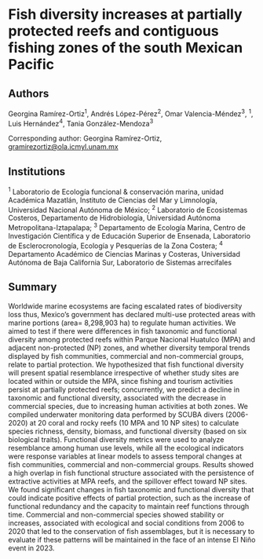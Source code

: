 # Fish diversity increases at partially protected reefs and contiguous fishing zones of the south Mexican Pacific

## Authors

Georgina Ramírez-Ortiz<sup>1</sup>, Andrés López-Pérez<sup>2</sup>, Omar Valencia-Méndez<sup>3</sup>, <sup>1</sup>, Luis Hernández<sup>4</sup>, Tania González-Mendoza<sup>3</sup>

Corresponding author: Georgina Ramírez-Ortiz, gramirezortiz@ola.icmyl.unam.mx

## Institutions
<sup>1</sup> Laboratorio de Ecología funcional & conservación marina, unidad Académica Mazatlán, Instituto de Ciencias del Mar y Limnología, Universidad Nacional Autónoma de México;
<sup>2</sup> Laboratorio de Ecosistemas Costeros, Departamento de Hidrobiología, Universidad Autónoma Metropolitana-Iztapalapa;
<sup>3</sup> Departamento de Ecología Marina, Centro de Investigación Científica y de Educación Superior de Ensenada, Laboratorio de Esclerocronología, Ecología y Pesquerías de la Zona Costera;
<sup>4</sup> Departamento Académico de Ciencias Marinas y Costeras, Universidad Autónoma de Baja California Sur, Laboratorio de Sistemas arrecifales

## Summary
Worldwide marine ecosystems are facing escalated rates of biodiversity loss thus, Mexico’s government has declared multi-use protected areas with marine portions (area= 8,298,903 ha) to regulate human activities. We aimed to test if there were differences in fish taxonomic and functional diversity among protected reefs within Parque Nacional Huatulco (MPA) and adjacent non-protected (NP) zones, and whether diversity temporal trends displayed by fish communities, commercial and non-commercial groups, relate to partial protection. We hypothesized that fish functional diversity will present spatial resemblance irrespective of whether study sites are located within or outside the MPA, since fishing and tourism activities persist at partially protected reefs; concurrently, we predict a decline in taxonomic and functional diversity, associated with the decrease in commercial species, due to increasing human activities at both zones. We compiled underwater monitoring data performed by SCUBA divers (2006-2020) at 20 coral and rocky reefs (10 MPA and 10 NP sites) to calculate species richness, density, biomass, and functional diversity (based on six biological traits). Functional diversity metrics were used to analyze resemblance among human use levels, while all the ecological indicators were response variables at linear models to assess temporal changes at fish communities, commercial and non-commercial groups. Results showed a high overlap in fish functional structure associated with the persistence of extractive activities at MPA reefs, and the spillover effect toward NP sites. We found significant changes in fish taxonomic and functional diversity that could indicate positive effects of partial protection, such as the increase of functional redundancy and the capacity to maintain reef functions through time. Commercial and non-commercial species showed stability or increases, associated with ecological and social conditions from 2006 to 2020 that led to the conservation of fish assemblages, but it is necessary to evaluate if these patterns will be maintained in the  face of an intense El Niño event in 2023.
